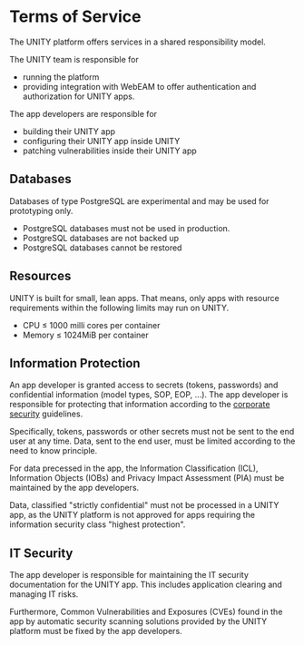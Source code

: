 <!-- DOCTOC SKIP -->

# Terms of Service

The UNITY platform offers services in a shared responsibility model.

The UNITY team is responsible for

* running the platform
* providing integration with WebEAM to offer authentication and authorization for UNITY apps.

The app developers are responsible for

* building their UNITY app
* configuring their UNITY app inside UNITY
* patching vulnerabilities inside their UNITY app

## Databases

Databases of type PostgreSQL are experimental and may be used for prototyping only.

* PostgreSQL databases must not be used in production.
* PostgreSQL databases are not backed up
* PostgreSQL databases cannot be restored

## Resources

UNITY is built for small, lean apps. That means, only apps with resource requirements within the following limits may
run on UNITY.

* CPU ≤ 1000 milli cores per container
* Memory ≤ 1024MiB per container

## Information Protection

An app developer is granted access to secrets (tokens, passwords) and confidential information (model types, SOP,
EOP, ...).
The app developer is responsible for protecting that information according to the
[corporate security](https://contenthub-de.bmwgroup.net/web/corporatesecurity/informationsschutz-informationssicherheit)
guidelines.

Specifically, tokens, passwords or other secrets must not be sent to the end user at any time.
Data, sent to the end user, must be limited according to the need to know principle.

For data precessed in the app, the Information Classification (ICL), Information Objects (IOBs) and Privacy Impact
Assessment (PIA)  must be maintained by the app developers.

Data, classified "strictly confidential" must not be processed in a UNITY app, as the UNITY platform is not approved
for apps requiring the information security class "highest protection".

## IT Security

The app developer is responsible for maintaining the IT security documentation for the UNITY app.
This includes application clearing and managing IT risks.

Furthermore, Common Vulnerabilities and Exposures (CVEs) found in the app by automatic security scanning solutions
provided by the UNITY platform must be fixed by the app developers.

